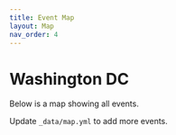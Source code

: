 ```yaml
---
title: Event Map
layout: Map
nav_order: 4
---
```


# Washington DC

Below is a map showing all events.

Update `_data/map.yml` to add more events.
